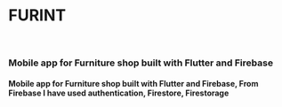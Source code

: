 <h1 align="left">FURINT</h1>
<br>
<h3 align="left">Mobile app for Furniture shop built with Flutter and Firebase</h3>
<div align="left">
 <h4 align="left">Mobile app for Furniture shop built with Flutter and Firebase, From Firebase I have used authentication, Firestore, Firestorage</h4>
</div>
